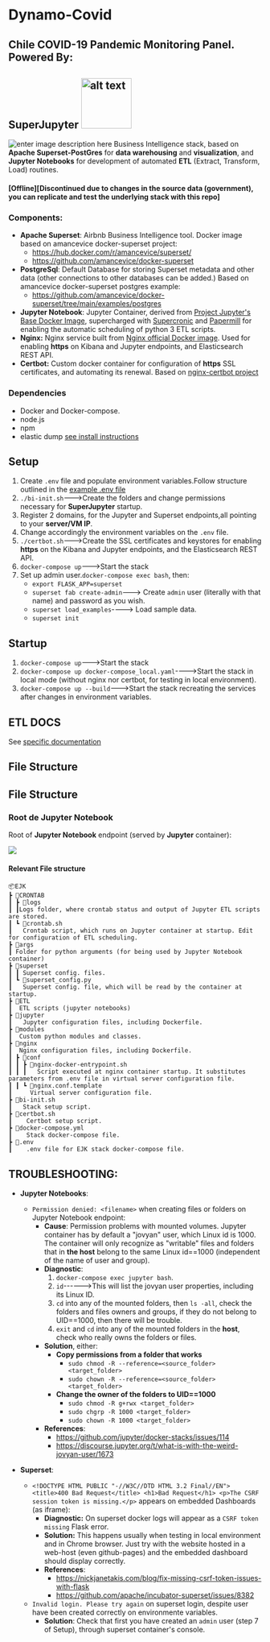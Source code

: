 # Dynamo-Covid
## Chile COVID-19 Pandemic Monitoring Panel. Powered By:
## SuperJupyter  <img src="logo.png" alt="alt text" width="100px" height="100px">
![enter image description here](arq.png)
Business Intelligence stack, based on **Apache Superset-PostGres** for **data warehousing** and **visualization**, and **Jupyter Notebooks** for development of automated **ETL** (Extract, Transform, Load) routines.

#### [Offline][Discontinued due to changes in the source data (government), you can replicate and test the underlying stack with this repo]

### Components:
 - **Apache Superset**: Airbnb Business Intelligence tool. Docker image based on amancevice docker-superset project:
    * https://hub.docker.com/r/amancevice/superset/
    * https://github.com/amancevice/docker-superset 
 - **PostgreSql**: Default Database for storing Superset metadata and other data (other connections to other databases can be added.) Based on amancevice docker-superset postgres example:
    * https://github.com/amancevice/docker-superset/tree/main/examples/postgres
 - **Jupyter Notebook**: Jupyter Container, derived from [Project Jupyter's Base Docker Image](https://jupyter-docker-stacks.readthedocs.io/en/latest/using/selecting.html), supercharged with [Supercronic](https://github.com/aptible/supercronic) and [Papermill](https://papermill.readthedocs.io/en/latest/) for enabling the automatic scheduling of python 3 ETL scripts.
 - **Nginx:** Nginx service built from [Nginx official Docker image](https://hub.docker.com/_/nginx). Used for enabling **https** on Kibana and Jupyter endpoints, and Elasticsearch REST API.
 - **Certbot:** Custom docker container for configuration of **https** SSL certificates, and automating its renewal. Based on [nginx-certbot project](https://github.com/wmnnd/nginx-certbot)

### Dependencies
 - Docker and Docker-compose.
 - node.js
 - npm
 - elastic dump [see install instructions](https://www.npmjs.com/package/elasticdump) 

## Setup 
 1. Create `.env` file and populate environment variables.Follow structure outlined in the [example .env file](example.env)
 2. `./bi-init.sh`--->Create the folders and change permissions necessary for **SuperJupyter** startup.
 3. Register 2 domains, for the Jupyter and Superset endpoints,all pointing to your **server/VM IP**.
 4. Change accordingly the environment variables on the `.env` file.
 5. `./certbot.sh`--->Create the SSL certificates and keystores for enabling **https** on the Kibana and Jupyter endpoints, and the Elasticsearch REST API.
 6. `docker-compose up`--->Start the stack
 7. Set up admin user.`docker-compose exec bash`, then:
    * `export FLASK_APP=superset`
    * `superset fab create-admin`---> Create `admin` user (literally with that name) and password as you wish.
    * `superset load_examples`----> Load sample data.
    * `superset init`

## Startup
 1. `docker-compose up`--->Start the stack
 2. `docker-compose up docker-compose_local.yaml`---->Start the stack in local mode (without nginx nor certbot, for testing in local environment).
 3. `docker-compose up --build`--->Start the stack recreating the services after changes in environment variables.
## ETL DOCS
See [specific documentation](/ETLdocs/readme.md)

## File Structure
## File Structure
### Root de Jupyter Notebook

Root of **Jupyter Notebook** endpoint (served by **Jupyter** container):

![](jupyter_root.png)
#### Relevant File structure
```
📦EJK
┣ 📂CRONTAB
┃ ┣ 📂logs
┃ ┃Logs folder, where crontab status and output of Jupyter ETL scripts are stored.
┃ ┗ 📜crontab.sh
┃   Crontab script, which runs on Jupyter container at startup. Edit for configuration of ETL scheduling.
┣ 📂args
┃ Folder for python arguments (for being used by Jupyter Notebook container)
┣ 📂superset
┃ ┃ Superset config. files.
┃ ┗ 📜superset_config.py
┃   Superset config. file, which will be read by the container at startup.
┣ 📂ETL
┃  ETL scripts (jupyter notebooks)
┣ 📂jupyter
┃   Jupyter configuration files, including Dockerfile.
┣ 📂modules
┃  Custom python modules and classes.
┣ 📂nginx
┃  Nginx configuration files, including Dockerfile.
┃ ┣ 📂conf
┃ ┃ ┣ 📜nginx-docker-entrypoint.sh
┃ ┃ ┃   Script executed at nginx container startup. It substitutes parameters from .env file in virtual server configuration file.
┃ ┃ ┗ 📜nginx.conf.template
┃     Virtual server configuration file.
┣ 📜bi-init.sh
┃   Stack setup script.
┣ 📜certbot.sh
┃    Certbot setup script.
┣ 📜docker-compose.yml
┃    Stack docker-compose file.
┣ 📜.env
┃    .env file for EJK stack docker-compose file.
```
## TROUBLESHOOTING:
* **Jupyter Notebooks**:
   - `Permission denied: <filename>` when creating files or folders on Jupyter Notebook endpoint:
      * **Cause**: Permission problems with mounted volumes. Jupyter container has by default a "jovyan" user, which Linux id is 1000. The container will only recognize as "writable" files and folders that in **the host** belong to the same Linux id==1000 (independent of the name of user and group).
      * **Diagnostic**:
         1. `docker-compose exec jupyter bash`.
         2. `id`------>This will list the jovyan user properties, including its Linux ID.
         3. `cd` into any of the mounted folders, then `ls -all`, check the folders and files owners and groups, if they do not belong to UID==1000, then there will be trouble.
         4. `exit` and `cd` into any of the mounted folders in the **host**, check who really owns the folders or files.
      * **Solution**, either:
         - **Copy permissions from a folder that works**
            * `sudo chmod -R --reference=<source_folder> <target_folder>`
            * `sudo chown -R --reference=<source_folder> <target_folder>`
         - **Change the owner of the folders to UID==1000**
            * `sudo chmod -R g+rwx <target_folder>`
            * `sudo chgrp -R 1000 <target_folder>`
            * `sudo chown -R 1000 <target_folder>`
      * **References**:
         - https://github.com/jupyter/docker-stacks/issues/114
         - https://discourse.jupyter.org/t/what-is-with-the-weird-jovyan-user/1673

* **Superset**:
   - `<!DOCTYPE HTML PUBLIC "-//W3C//DTD HTML 3.2 Final//EN"> <title>400 Bad Request</title> <h1>Bad Request</h1> <p>The CSRF session token is missing.</p>` appears on embedded Dashboards (as iframe):
      * **Diagnostic:** On superset docker logs will appear as a `CSRF token missing` Flask error.
      * **Solution:** This happens usually when testing in local environment and in Chrome browser. Just try with the website hosted in a web-host (even github-pages) and the embedded dashboard should display correctly.
      * **References**: 
         - https://nickjanetakis.com/blog/fix-missing-csrf-token-issues-with-flask
         - https://github.com/apache/incubator-superset/issues/8382
   - `Invalid login. Please try again` on superset login, despite user have been created correctly on environmente variables.
      * **Solution**: Check that first you have created an `admin` user (step 7 of Setup), through superset container's console.
